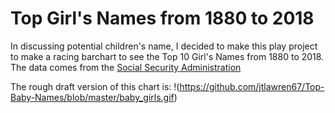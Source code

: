 # Top Girl's Names from 1880 to 2018

In discussing potential children's name, I decided to make this play project to make a racing barchart to see the Top 10 Girl's Names from 1880 to 2018.  The data comes from the [Social Security Administration](https://www.ssa.gov/oact/babynames/names.zip)

The rough draft version of this chart is:
!(https://github.com/jtlawren67/Top-Baby-Names/blob/master/baby_girls.gif)
